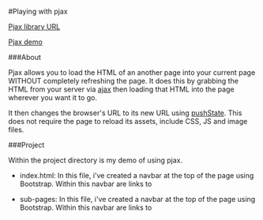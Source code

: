 #Playing with pjax

[Pjax library URL](https://github.com/defunkt/jquery-pjax)

[Pjax demo](http://pjax.herokuapp.com/)

###About

Pjax allows you to load the HTML of an another page into your current page WITHOUT completely refreshing the page. It does this by grabbing the HTML from your server via [ajax](http://www.w3schools.com/ajax/) then loading that HTML into the page wherever you want it to go.

It then changes the browser's URL to its new URL using [pushState](https://developer.mozilla.org/en-US/docs/Web/API/History/pushState). This does not require the page to reload its assets, include CSS, JS and image files.

###Project

Within the project directory is my demo of using pjax.

* index.html: In this file, i've created a navbar at the top of the page using Bootstrap. Within this navbar are links to

* sub-pages: In this file, i've created a navbar at the top of the page using Bootstrap. Within this navbar are links to 